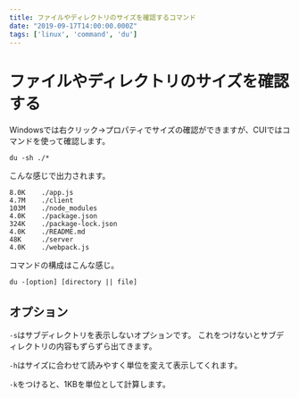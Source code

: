 ```yaml
---
title: ファイルやディレクトリのサイズを確認するコマンド
date: "2019-09-17T14:00:00.000Z"
tags: ['linux', 'command', 'du']
---
```


# ファイルやディレクトリのサイズを確認する

Windowsでは右クリック→プロパティでサイズの確認ができますが、CUIではコマンドを使って確認します。

```shell
du -sh ./*
```

こんな感じで出力されます。

```shell
8.0K    ./app.js
4.7M    ./client
103M    ./node_modules
4.0K    ./package.json
324K    ./package-lock.json
4.0K    ./README.md
48K     ./server
4.0K    ./webpack.js
```

コマンドの構成はこんな感じ。

```shell
du -[option] [directory || file]
```

## オプション

`-s`はサブディレクトリを表示しないオプションです。
これをつけないとサブディレクトリの内容もずらずら出てきます。

`-h`はサイズに合わせて読みやすく単位を変えて表示してくれます。

`-k`をつけると、1KBを単位として計算します。